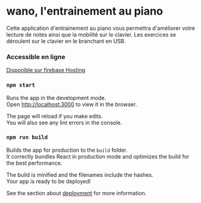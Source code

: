 # wano, l'entrainement au piano
Cette application d'entrainement au piano vous permettra d'améliorer votre lecture de notes ainsi que la mobilité sur le clavier.
Les exercices se déroulent sur le clavier en le branchant en USB. 

### Accessible en ligne
[Disponible sur firebase Hosting](https://workout-piano.web.app/)

### `npm start`

Runs the app in the development mode.<br />
Open [http://localhost:3000](http://localhost:3000) to view it in the browser.

The page will reload if you make edits.<br />
You will also see any lint errors in the console.

### `npm run build`

Builds the app for production to the `build` folder.<br />
It correctly bundles React in production mode and optimizes the build for the best performance.

The build is minified and the filenames include the hashes.<br />
Your app is ready to be deployed!

See the section about [deployment](https://facebook.github.io/create-react-app/docs/deployment) for more information.


